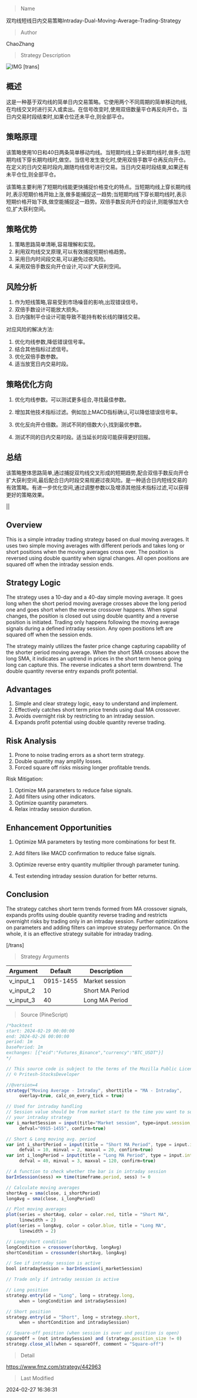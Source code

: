 
> Name

双均线短线日内交易策略Intraday-Dual-Moving-Average-Trading-Strategy

> Author

ChaoZhang

> Strategy Description

![IMG](https://www.fmz.com/upload/asset/10a1a5b5e6ad30900c8.png)
[trans]
## 概述

这是一种基于双均线的简单日内交易策略。它使用两个不同周期的简单移动均线,在均线交叉时进行买入或卖出。在信号改变时,使用双倍数量平仓再反向开仓。当日内交易时段结束时,如果仓位还未平仓,则全部平仓。

## 策略原理

该策略使用10日和40日两条简单移动均线。当短期均线上穿长期均线时,做多;当短期均线下穿长期均线时,做空。当信号发生变化时,使用双倍手数平仓再反向开仓。在定义的日内交易时段内,跟随均线信号进行交易。当日内交易时段结束,如果还有未平仓位,则全部平仓。

该策略主要利用了短期均线能更快捕捉价格变化的特点。当短期均线上穿长期均线时,表示短期价格开始上涨,做多能捕捉这一趋势;当短期均线下穿长期均线时,表示短期价格开始下跌,做空能捕捉这一趋势。双倍手数反向开仓的设计,则能够加大仓位,扩大获利空间。

## 策略优势

1. 策略思路简单清晰,容易理解和实现。
2. 利用双均线交叉原理,可以有效捕捉短期价格趋势。 
3. 采用日内时间段交易,可以避免过夜风险。
4. 采用双倍手数反向开仓设计,可以扩大获利空间。

## 风险分析

1. 作为短线策略,容易受到市场噪音的影响,出现错误信号。
2. 双倍手数设计可能放大损失。
3. 日内强制平仓设计可能导致不能持有較长线的赚钱交易。

对应风险的解决方法:

1. 优化均线参数,降低错误信号率。
2. 结合其他指标过滤信号。 
3. 优化双倍手数参数。
4. 适当放宽日内交易时段。

## 策略优化方向

1. 优化均线参数。可以测试更多组合,寻找最佳参数。

2. 增加其他技术指标过滤。例如加上MACD指标确认,可以降低错误信号率。

3. 优化反向开仓倍数。测试不同的倍数大小,找到最优参数。

4. 测试不同的日内交易时段。适当延长时段可能获得更好回报。

## 总结

该策略整体思路简单,通过捕捉双均线交叉形成的短期趋势,配合双倍手数反向开仓扩大获利空间,最后配合日内时段交易规避过夜风险。是一种适合日内短线交易的有效策略。有进一步优化空间,通过调整参数以及增添其他技术指标过滤,可以获得更好的策略效果。

||

## Overview  

This is a simple intraday trading strategy based on dual moving averages. It uses two simple moving averages with different periods and takes long or short positions when the moving averages cross over. The position is reversed using double quantity when signal changes. All open positions are squared off when the intraday session ends.  

## Strategy Logic

The strategy uses a 10-day and a 40-day simple moving average. It goes long when the short period moving average crosses above the long period one and goes short when the reverse crossover happens. When signal changes, the position is closed out using double quantity and a reverse position is initiated. Trading only happens following the moving average signals during a defined intraday session. Any open positions left are squared off when the session ends.

The strategy mainly utilizes the faster price change capturing capability of the shorter period moving average. When the short SMA crosses above the long SMA, it indicates an uptrend in prices in the short term hence going long can capture this. The reverse indicates a short term downtrend. The double quantity reverse entry expands profit potential.


## Advantages

1. Simple and clear strategy logic, easy to understand and implement.  
2. Effectively catches short term price trends using dual MA crossover.
3. Avoids overnight risk by restricting to an intraday session. 
4. Expands profit potential using double quantity reverse trading.

## Risk Analysis 

1. Prone to noise trading errors as a short term strategy.  
2. Double quantity may amplify losses.
3. Forced square off risks missing longer profitable trends.

Risk Mitigation:

1. Optimize MA parameters to reduce false signals.  
2. Add filters using other indicators.  
3. Optimize quantity parameters.
4. Relax intraday session duration.


## Enhancement Opportunities

1. Optimize MA parameters by testing more combinations for best fit.  

2. Add filters like MACD confirmation to reduce false signals.  

3. Optimize reverse entry quantity multiplier through parameter tuning.

4. Test extending intraday session duration for better returns.


## Conclusion

The strategy catches short term trends formed from MA crossover signals, expands profits using double quantity reverse trading and restricts overnight risks by trading only in an intraday session. Further optimizations on parameters and adding filters can improve strategy performance. On the whole, it is an effective strategy suitable for intraday trading.

[/trans]

> Strategy Arguments



|Argument|Default|Description|
|----|----|----|
|v_input_1|0915-1455|Market session|
|v_input_2|10|Short MA Period|
|v_input_3|40|Long MA Period|


> Source (PineScript)

``` javascript
/*backtest
start: 2024-02-19 00:00:00
end: 2024-02-26 00:00:00
period: 1m
basePeriod: 1m
exchanges: [{"eid":"Futures_Binance","currency":"BTC_USDT"}]
*/

// This source code is subject to the terms of the Mozilla Public License 2.0 at https://mozilla.org/MPL/2.0/
// © Pritesh-StocksDeveloper

//@version=4
strategy("Moving Average - Intraday", shorttitle = "MA - Intraday", 
     overlay=true, calc_on_every_tick = true)

// Used for intraday handling
// Session value should be from market start to the time you want to square-off 
// your intraday strategy
var i_marketSession = input(title="Market session", type=input.session, 
     defval="0915-1455", confirm=true)

// Short & Long moving avg. period
var int i_shortPeriod = input(title = "Short MA Period", type = input.integer, 
     defval = 10, minval = 2, maxval = 20, confirm=true)
var int i_longPeriod = input(title = "Long MA Period", type = input.integer, 
     defval = 40, minval = 3, maxval = 120, confirm=true)

// A function to check whether the bar is in intraday session
barInSession(sess) => time(timeframe.period, sess) != 0

// Calculate moving averages
shortAvg = sma(close, i_shortPeriod)
longAvg = sma(close, i_longPeriod)

// Plot moving averages
plot(series = shortAvg, color = color.red, title = "Short MA", 
     linewidth = 2)
plot(series = longAvg, color = color.blue, title = "Long MA", 
     linewidth = 2)

// Long/short condition
longCondition = crossover(shortAvg, longAvg)
shortCondition = crossunder(shortAvg, longAvg)

// See if intraday session is active
bool intradaySession = barInSession(i_marketSession)

// Trade only if intraday session is active

// Long position
strategy.entry(id = "Long", long = strategy.long, 
     when = longCondition and intradaySession)

// Short position
strategy.entry(id = "Short", long = strategy.short, 
     when = shortCondition and intradaySession)

// Square-off position (when session is over and position is open)
squareOff = (not intradaySession) and (strategy.position_size != 0)
strategy.close_all(when = squareOff, comment = "Square-off")
```

> Detail

https://www.fmz.com/strategy/442963

> Last Modified

2024-02-27 16:36:31

